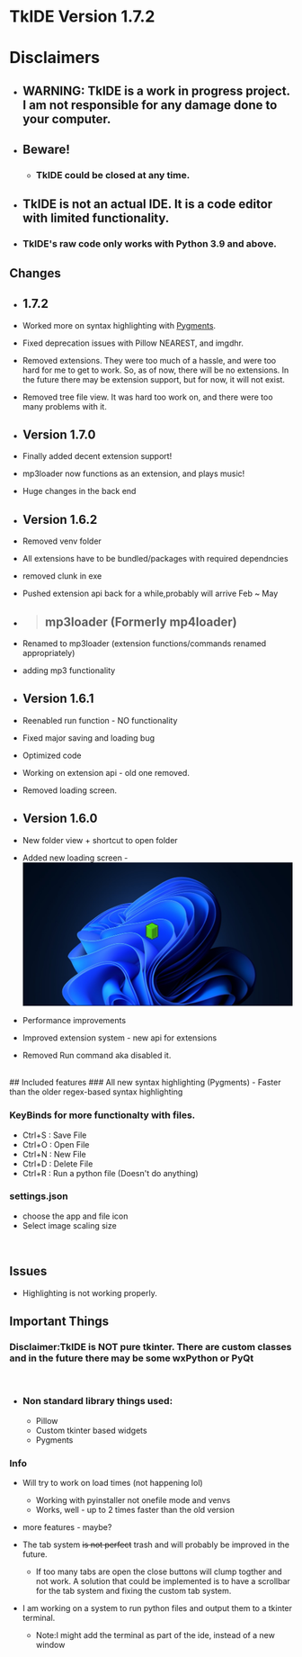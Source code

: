 # TkIDE  Version 1.7.2


# Disclaimers
- ## **WARNING**: TkIDE is a work in progress project. I am not responsible for any damage done to your computer.

- ## **Beware!**
  - ### **TkIDE** could be closed at any time.

- ## TkIDE is not an actual IDE. It is a code editor with limited functionality.


- ### TkIDE's raw code only works with Python 3.9 and above.


## Changes  

- ## 1.7.2
- Worked more on syntax highlighting with [Pygments](https://pygments.org/).
- Fixed deprecation issues with Pillow NEAREST, and imgdhr.
- Removed extensions. They were too much of a hassle, and were too hard for me to get to work. So, as of now, there will be no extensions. In the future there may be extension support, but for now, it will not exist.
- Removed tree file view. It was hard too work on, and there were too many problems with it.

- ## Version 1.7.0
- Finally added decent extension support!
- mp3loader now functions as an extension, and plays music!
- Huge changes in the back end


- ## Version 1.6.2
- Removed venv folder 
- All extensions have to be bundled/packages with required dependncies
- removed clunk in exe
- Pushed extension api back for a while,probably will arrive Feb ~ May
- > ## mp3loader (Formerly mp4loader) 
- Renamed to mp3loader (extension functions/commands renamed appropriately)
- adding mp3 functionality
- ## Version 1.6.1
- Reenabled run function - NO functionality
- Fixed major saving and loading bug
- Optimized code
- Working on extension api - old one removed.
- Removed loading screen.
- ## Version 1.6.0
- New folder view + shortcut to open folder
- Added new loading screen - ![Loading Screen](assets/LoadingEx.jpg)
- Performance improvements
- Improved extension system - new api for extensions
- Removed Run command aka disabled it.
<br>
## Included features
### All new syntax highlighting (Pygments)
- Faster than the older regex-based syntax highlighting

### KeyBinds for more functionalty with files.
- Ctrl+S : Save File 
- Ctrl+O : Open File
- Ctrl+N : New File
- Ctrl+D : Delete File
- Ctrl+R : Run a python file (Doesn't do anything)
### settings.json
- choose the app and file icon
- Select image scaling size

<br>

## Issues
- Highlighting is not working properly. 

## Important Things

### Disclaimer:TkIDE is <b><b>NOT</b></b> pure tkinter. There are custom classes and in the future there may be some wxPython or PyQt
<br>

- ### Non standard library things used:
  - Pillow
  - Custom tkinter based widgets
  - Pygments
  

### Info

- Will try to work on load times (not happening lol)
    - Working with pyinstaller not onefile mode and venvs
    - Works, well - up to 2 times faster than the old version
- more features - maybe?

- The tab system ~~is not perfect~~ trash and will probably be improved in the future.

    - If too many tabs are open the close buttons will clump togther and not work. A solution that could be implemented is to have a scrollbar for the tab system and fixing the custom tab system.

- I am working on a system to run python files and output them to a tkinter terminal.

  - Note:I might add the terminal as part of the ide, instead of a new window 